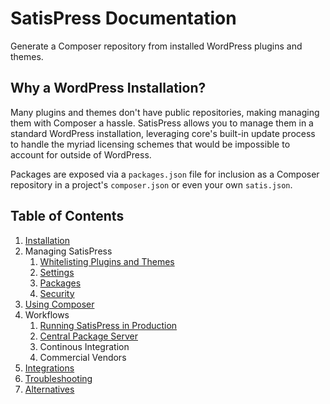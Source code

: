 # SatisPress Documentation

Generate a Composer repository from installed WordPress plugins and themes.

## Why a WordPress Installation?

Many plugins and themes don't have public repositories, making managing them with Composer a hassle. SatisPress allows you to manage them in a standard WordPress installation, leveraging core's built-in update process to handle the myriad licensing schemes that would be impossible to account for outside of WordPress.

Packages are exposed via a `packages.json` file for inclusion as a Composer repository in a project's `composer.json` or even your own `satis.json`.

## Table of Contents

1. [Installation](installation.md)
1. Managing SatisPress
	1. [Whitelisting Plugins and Themes](whitelisting.md)
	1. [Settings](settings.md)
	1. [Packages](packages.md)
	1. [Security](security.md)
1. [Using Composer](composer.md)
1. Workflows
	1. [Running SatisPress in Production](workflows/production.md)
	1. [Central Package Server](workflows/central-server.md)
	1. Continous Integration
	1. Commercial Vendors
1. [Integrations](integrations.md)
1. [Troubleshooting](troubleshooting.md)
1. [Alternatives](alternatives.md)
